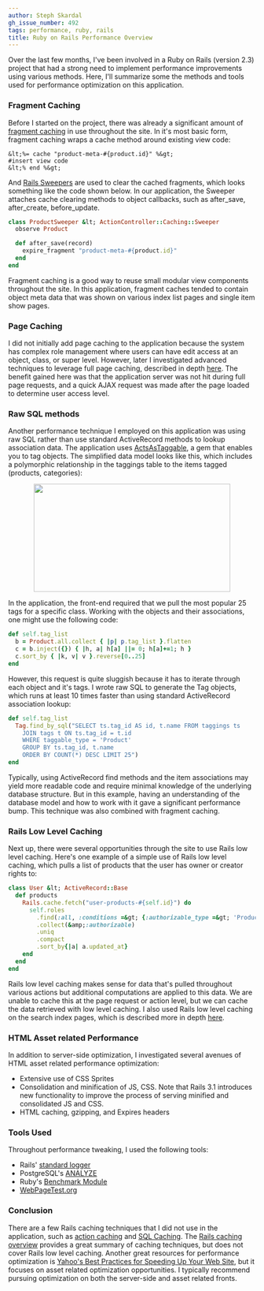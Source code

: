 ```yaml
---
author: Steph Skardal
gh_issue_number: 492
tags: performance, ruby, rails
title: Ruby on Rails Performance Overview
---
```




Over the last few months, I've been involved in a Ruby on Rails (version 2.3) project that had a strong need to implement performance improvements using various methods. Here, I'll summarize some the methods and tools used for performance optimization on this application.

### Fragment Caching

Before I started on the project, there was already a significant amount of [fragment caching](http://guides.rubyonrails.org/caching_with_rails.html#fragment-caching) in use throughout the site. In it's most basic form, fragment caching wraps a cache method around existing view code:

```nohighlight
&lt;%= cache "product-meta-#{product.id}" %&gt;
#insert view code
&lt;% end %&gt;
```

And [Rails Sweepers](http://guides.rubyonrails.org/caching_with_rails.html#sweepers) are used to clear the cached fragments, which looks something like the code shown below. In our application, the Sweeper attaches cache clearing methods to object callbacks, such as after_save, after_create, before_update.

```ruby
class ProductSweeper &lt; ActionController::Caching::Sweeper
  observe Product

  def after_save(record)
    expire_fragment "product-meta-#{product.id}"
  end
end
```

Fragment caching is a good way to reuse small modular view components throughout the site. In this application, fragment caches tended to contain object meta data that was shown on various index list pages and single item show pages.

### Page Caching

I did not initially add page caching to the application because the system has complex role management where users can have edit access at an object, class, or super level. However, later I investigated  advanced techniques to leverage full page caching, described in depth [here](http://blog.endpoint.com/2011/08/rails-optimization-digging-deeper.html). The benefit gained here was that the application server was not hit during full page requests, and a quick AJAX request was made after the page loaded to determine user access level.

### Raw SQL methods

Another performance technique I employed on this application was using raw SQL rather than use standard ActiveRecord methods to lookup association data. The application uses [ActsAsTaggable](http://rubyforge.org/projects/taggable/), a gem that enables you to tag objects. The simplified data model looks like this, which includes a polymorphic relationship in the taggings table to the items tagged (products, categories):

<a href="/blog/2011/09/06/ruby-on-rails-performance-overview/image-0-big.png" onblur="try {parent.deselectBloggerImageGracefully();} catch(e) {}"><img alt="" border="0" id="BLOGGER_PHOTO_ID_5649308360992095682" src="/blog/2011/09/06/ruby-on-rails-performance-overview/image-0.png" style="display:block; margin:0px auto 10px; text-align:center;cursor:pointer; cursor:hand;width: 400px; height: 219px;"/></a>

In the application, the front-end required that we pull the most popular 25 tags for a specific class. Working with the objects and their associations, one might use the following code:

```ruby
def self.tag_list
  b = Product.all.collect { |p| p.tag_list }.flatten
  c = b.inject({}) { |h, a| h[a] ||= 0; h[a]+=1; h } 
  c.sort_by { |k, v| v }.reverse[0..25]
end
```

However, this request is quite sluggish because it has to iterate through each object and it's tags. I wrote raw SQL to generate the Tag objects, which runs at least 10 times faster than using standard ActiveRecord association lookup:

```ruby
def self.tag_list
  Tag.find_by_sql("SELECT ts.tag_id AS id, t.name FROM taggings ts
    JOIN tags t ON ts.tag_id = t.id
    WHERE taggable_type = 'Product'
    GROUP BY ts.tag_id, t.name
    ORDER BY COUNT(*) DESC LIMIT 25")
end
```

Typically, using ActiveRecord find methods and the item associations may yield more readable code and require minimal knowledge of the underlying database structure. But in this example, having an understanding of the database model and how to work with it gave a significant performance bump. This technique was also combined with fragment caching.

 

### Rails Low Level Caching

Next up, there were several opportunities through the site to use Rails low level caching. Here's one example of a simple use of Rails low level caching, which pulls a list of products that the user has owner or creator rights to:

```ruby
class User &lt; ActiveRecord::Base 
  def products
    Rails.cache.fetch("user-products-#{self.id}") do
      self.roles
        .find(:all, :conditions =&gt; {:authorizable_type =&gt; 'Product', :name =&gt; ['owner','creator']})
        .collect(&amp;:authorizable)
        .uniq
        .compact
        .sort_by{|a| a.updated_at}
    end
  end
end

```

Rails low level caching makes sense for data that's pulled throughout various actions but additional computations are applied to this data. We are unable to cache this at the page request or action level, but we can cache the data retrieved with low level caching. I also used Rails low level caching on the search index pages, which is described more in depth [here](http://blog.endpoint.com/2011/07/rails-optimization-advanced-techniques.html).

### HTML Asset related Performance

In addition to server-side optimization, I investigated several avenues of HTML asset related performance optimization:

- Extensive use of CSS Sprites
- Consolidation and minification of JS, CSS. Note that Rails 3.1 introduces new functionality to improve the process of serving minified and consolidated JS and CSS.
- HTML caching, gzipping, and Expires headers

### Tools Used

Throughout performance tweaking, I used the following tools:

- Rails' [standard logger](http://guides.rubyonrails.org/debugging_rails_applications.html#the-logger)
- PostgreSQL's [ANALYZE](http://www.postgresql.org/docs/8.1/static/sql-analyze.html)
- Ruby's [Benchmark Module](http://ruby-doc.org/stdlib/libdoc/benchmark/rdoc/index.html)
- [WebPageTest.org](http://www.webpagetest.org/)

### Conclusion

There are a few Rails caching techniques that I did not use in the application, such as [action caching](http://guides.rubyonrails.org/caching_with_rails.html#action-caching) and [SQL Caching](http://guides.rubyonrails.org/caching_with_rails.html#sql-caching). The [Rails caching overview](http://guides.rubyonrails.org/caching_with_rails.html) provides a great summary of caching techniques, but does not cover Rails low level caching. Another great resources for performance optimization is [Yahoo's Best Practices for Speeding Up Your Web Site](http://developer.yahoo.com/performance/rules.html), but it focuses on asset related optimization opportunities. I typically recommend pursuing optimization on both the server-side and asset related fronts.


